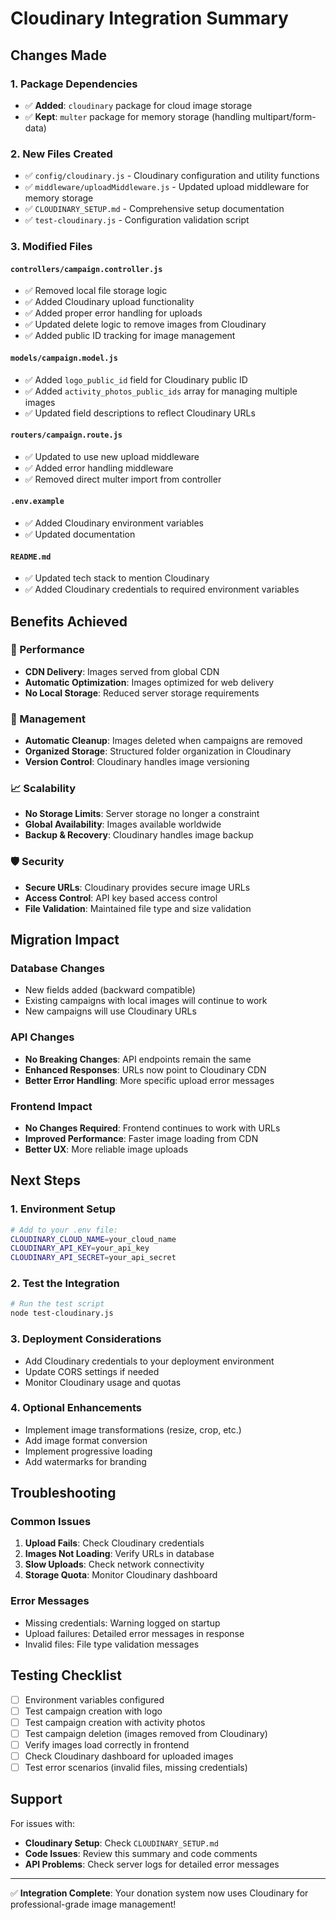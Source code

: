 # Cloudinary Integration Summary

## Changes Made

### 1. Package Dependencies
- ✅ **Added**: `cloudinary` package for cloud image storage
- ✅ **Kept**: `multer` package for memory storage (handling multipart/form-data)

### 2. New Files Created
- ✅ `config/cloudinary.js` - Cloudinary configuration and utility functions
- ✅ `middleware/uploadMiddleware.js` - Updated upload middleware for memory storage
- ✅ `CLOUDINARY_SETUP.md` - Comprehensive setup documentation
- ✅ `test-cloudinary.js` - Configuration validation script

### 3. Modified Files

#### `controllers/campaign.controller.js`
- ✅ Removed local file storage logic
- ✅ Added Cloudinary upload functionality
- ✅ Added proper error handling for uploads
- ✅ Updated delete logic to remove images from Cloudinary
- ✅ Added public ID tracking for image management

#### `models/campaign.model.js`
- ✅ Added `logo_public_id` field for Cloudinary public ID
- ✅ Added `activity_photos_public_ids` array for managing multiple images
- ✅ Updated field descriptions to reflect Cloudinary URLs

#### `routers/campaign.route.js`
- ✅ Updated to use new upload middleware
- ✅ Added error handling middleware
- ✅ Removed direct multer import from controller

#### `.env.example`
- ✅ Added Cloudinary environment variables
- ✅ Updated documentation

#### `README.md`
- ✅ Updated tech stack to mention Cloudinary
- ✅ Added Cloudinary credentials to required environment variables

## Benefits Achieved

### 🚀 Performance
- **CDN Delivery**: Images served from global CDN
- **Automatic Optimization**: Images optimized for web delivery
- **No Local Storage**: Reduced server storage requirements

### 🔧 Management
- **Automatic Cleanup**: Images deleted when campaigns are removed
- **Organized Storage**: Structured folder organization in Cloudinary
- **Version Control**: Cloudinary handles image versioning

### 📈 Scalability
- **No Storage Limits**: Server storage no longer a constraint
- **Global Availability**: Images available worldwide
- **Backup & Recovery**: Cloudinary handles image backup

### 🛡️ Security
- **Secure URLs**: Cloudinary provides secure image URLs
- **Access Control**: API key based access control
- **File Validation**: Maintained file type and size validation

## Migration Impact

### Database Changes
- New fields added (backward compatible)
- Existing campaigns with local images will continue to work
- New campaigns will use Cloudinary URLs

### API Changes
- **No Breaking Changes**: API endpoints remain the same
- **Enhanced Responses**: URLs now point to Cloudinary CDN
- **Better Error Handling**: More specific upload error messages

### Frontend Impact
- **No Changes Required**: Frontend continues to work with URLs
- **Improved Performance**: Faster image loading from CDN
- **Better UX**: More reliable image uploads

## Next Steps

### 1. Environment Setup
```bash
# Add to your .env file:
CLOUDINARY_CLOUD_NAME=your_cloud_name
CLOUDINARY_API_KEY=your_api_key
CLOUDINARY_API_SECRET=your_api_secret
```

### 2. Test the Integration
```bash
# Run the test script
node test-cloudinary.js
```

### 3. Deployment Considerations
- Add Cloudinary credentials to your deployment environment
- Update CORS settings if needed
- Monitor Cloudinary usage and quotas

### 4. Optional Enhancements
- Implement image transformations (resize, crop, etc.)
- Add image format conversion
- Implement progressive loading
- Add watermarks for branding

## Troubleshooting

### Common Issues
1. **Upload Fails**: Check Cloudinary credentials
2. **Images Not Loading**: Verify URLs in database
3. **Slow Uploads**: Check network connectivity
4. **Storage Quota**: Monitor Cloudinary dashboard

### Error Messages
- Missing credentials: Warning logged on startup
- Upload failures: Detailed error messages in response
- Invalid files: File type validation messages

## Testing Checklist

- [ ] Environment variables configured
- [ ] Test campaign creation with logo
- [ ] Test campaign creation with activity photos
- [ ] Test campaign deletion (images removed from Cloudinary)
- [ ] Verify images load correctly in frontend
- [ ] Check Cloudinary dashboard for uploaded images
- [ ] Test error scenarios (invalid files, missing credentials)

## Support

For issues with:
- **Cloudinary Setup**: Check `CLOUDINARY_SETUP.md`
- **Code Issues**: Review this summary and code comments
- **API Problems**: Check server logs for detailed error messages

---

✅ **Integration Complete**: Your donation system now uses Cloudinary for professional-grade image management!
